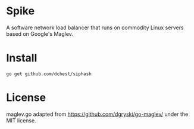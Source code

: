 # Spike
A software network load balancer that runs on commodity Linux servers based on Google's Maglev.

# Install

```
go get github.com/dchest/siphash
```
# License
maglev.go adapted from https://github.com/dgryski/go-maglev/ under the MIT license.